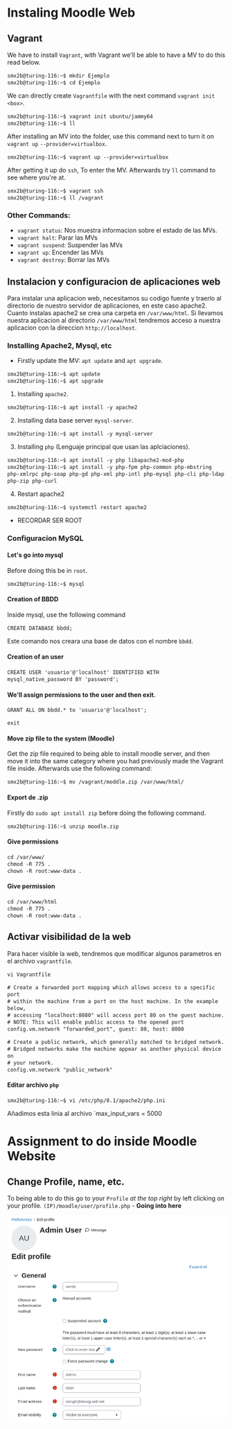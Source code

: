 # Instaling Moodle Web

## Vagrant
We have to install `Vagrant`, with Vagrant we'll be able to have a MV to do this read below.
```console
smx2b@turing-116:~$ mkdir Ejemplo
smx2b@turing-116:~$ cd Ejemplo
```

We can directly create `Vagrantfile` with the next command `vagrant init <box>`.
```console
smx2b@turing-116:~$ vagrant init ubuntu/jammy64
smx2b@turing-116:~$ ll
```

After installing an MV into the folder, use this command next to turn it on `vagrant up` `--provider=virtualbox`.
```console
smx2b@turing-116:~$ vagrant up --provider=virtualbox
```
After getting it up do `ssh`, To enter the MV. Afterwards try `ll` command to see where you're at.
```console
smx2b@turing-116:~$ vagrant ssh
smx2b@turing-116:~$ ll /vagrant
```
### Other Commands:
- `vagrant status`: Nos muestra informacion sobre el estado de las MVs.
- `vagrant halt`: Parar las MVs
- `vagrant suspend`: Suspender las MVs
- `vagrant up`: Encender las MVs
- `vagrant destroy`: Borrar las MVs

## Instalacion y configuracion de aplicaciones web
Para instalar una aplicacion web, necesitamos su codigo fuente y traerlo al directorio de nuestro servidor de aplicaciones, en este caso apache2. Cuanto instalas apache2 se crea una carpeta en `/var/www/html`. Si llevamos nuestra aplicacion al directorio `/var/www/html` tendremos acceso a nuestra aplicacion con la direccion `http://localhost`.

### Installing Apache2, Mysql, etc
- Firstly update the MV: `apt update` and `apt upgrade`.
```console
smx2b@turing-116:~$ apt update
smx2b@turing-116:~$ apt upgrade
```
1. Installing `apache2`.
```console
smx2b@turing-116:~$ apt install -y apache2
```
2. Installing data base server `mysql-server`.
```console
smx2b@turing-116:~$ apt install -y mysql-server
```
3. Installing `php` (Lenguaje principal que usan las aplciaciones).
```console
smx2b@turing-116:~$ apt install -y php libapache2-mod-php
smx2b@turing-116:~$ apt install -y php-fpm php-common php-mbstring php-xmlrpc php-soap php-gd php-xml php-intl php-mysql php-cli php-ldap php-zip php-curl
```
4. Restart apache2
```console
smx2b@turing-116:~$ systemctl restart apache2
```
- RECORDAR SER ROOT

### Configuracion MySQL
#### Let's go into mysql
Before doing this be in `root`.
```console
smx2b@turing-116:~$ mysql
```
#### Creation of BBDD
Inside mysql, use the following command
```console
CREATE DATABASE bbdd;
```
Este comando nos creara una base de datos con el nombre `bbdd`.
#### Creation of an user
```console
CREATE USER 'usuario'@'localhost' IDENTIFIED WITH mysql_native_password BY 'password';
```
#### We'll assign permissions to the user and then exit.
```console
GRANT ALL ON bbdd.* to 'usuario'@'localhost';
```
```console
exit
```
#### Move zip file to the system (Moodle)
Get the zip file required to being able to install moodle server, and then move it into the same category where you had previously made the Vagrant file inside. Afterwards use the following command:
```console
smx2b@turing-116:~$ mv /vagrant/moddle.zip /var/www/html/
```
#### Export de .zip
Firstly do `sudo apt install zip` before doing the following command.
```console
smx2b@turing-116:~$ unzip moodle.zip
```

#### Give permissions
```console
cd /var/www/
chmod -R 775 .
chown -R root:www-data .
```

#### Give permission
```console
cd /var/www/html
chmod -R 775 .
chown -R root:www-data .
```
## Activar visibilidad de la web
Para hacer visible la web, tendremos que modificar algunos parametros en el archivo `vagrantfile`.
```console
vi Vagrantfile
```
```console
# Create a forwarded port mapping which allows access to a specific port
# within the machine from a port on the host machine. In the example below,
# accessing "localhost:8080" will access port 80 on the guest machine.
# NOTE: This will enable public access to the opened port
config.vm.network "forwarded_port", guest: 80, host: 8080
```
```console
# Create a public network, which generally matched to bridged network.
# Bridged networks make the machine appear as another physical device on
# your network.
config.vm.network "public_network"
```
#### Editar archivo `php`
```console
smx2b@turing-116:~$ vi /etc/php/8.1/apache2/php.ini
```
Añadimos esta linia al archivo `max_input_vars = 5000

 # Assignment to do inside Moodle Website

 ## Change Profile, name, etc.
 To being able to do this go to your `Profile` *at the top right* by left clicking on your profile.
`(IP)/moodle/user/profile.php` - **Going into here**

![Screenshot](https://github.com/SANDYINNIT/uf4_manual_moodle/blob/main/Screenshots/Profile%20Settings.png)
